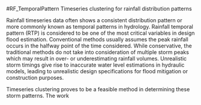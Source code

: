 #RF_TemporalPattern
Timeseries clustering for rainfall distribution patterns

Rainfall timeseries data often shows a consistent distribution pattern or more commonly known as temporal patterns in hydrology.
Rainfall temporal pattern (RTP) is considered to be one of the most critical variables in design flood estimation.
Conventional methods usually assumes the peak rainfall occurs in the halfway point of the time considered.
While conservative, the traditional methods do not take into consideration of multiple storm peaks which may result in over- or underestimating rainfall volumes.
Unrealistic storm timings give rise to inaccurate water level estimations in hydraulic models, leading to unrealistic design specifications for flood mitigation or construction purposes.

Timeseries clustering proves to be a feasible method in determining these storm patterns.
The work 
